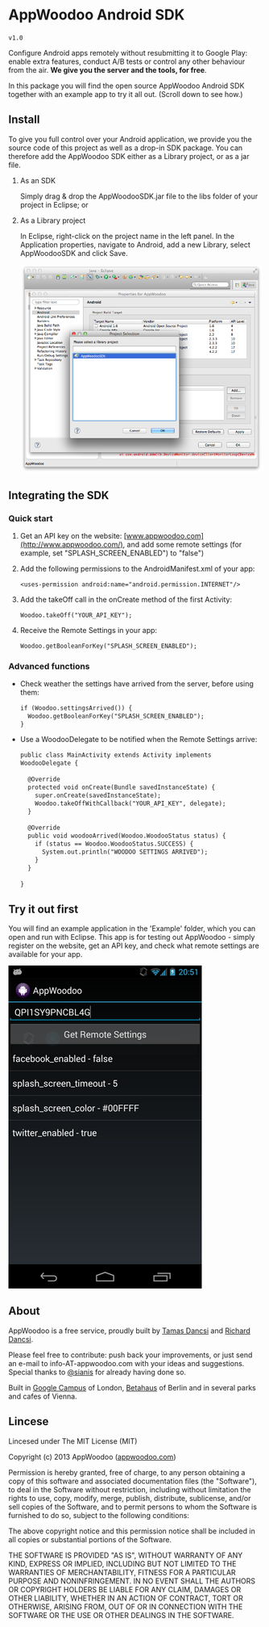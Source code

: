 # AppWoodoo Android SDK

`v1.0`

Configure Android apps remotely without resubmitting it to Google Play: enable extra features, conduct A/B tests or control any other behaviour from the air. __We give you the server and the tools, for free__.

In this package you will find the open source AppWoodoo Android SDK together with an example app to try it all out. (Scroll down to see how.)

## Install

To give you full control over your Android application, we provide you the source code of this project as well as a drop-in SDK package. You can therefore add the AppWoodoo SDK either as a Library project, or as a jar file.

1. As an SDK

   Simply drag & drop the AppWoodooSDK.jar file to the libs folder of your project in Eclipse; or

2. As a Library project

   In Eclipse, right-click on the project name in the left panel. In the Application properties, navigate to Android, add a new Library, select AppWoodooSDK and click Save.

   ![add as library](Docs/library.png)

## Integrating the SDK

### Quick start

1. Get an API key on the website: [www.appwoodoo.com](http://www.appwoodoo.com/), and add some remote settings (for example, set "SPLASH_SCREEN_ENABLED") to "false")

2. Add the following permissions to the AndroidManifest.xml of your app:

   ```
   <uses-permission android:name="android.permission.INTERNET"/>
   ```

3. Add the takeOff call in the onCreate method of the first Activity:

   ```
   Woodoo.takeOff("YOUR_API_KEY");
   ```

4. Receive the Remote Settings in your app:

   ```
   Woodoo.getBooleanForKey("SPLASH_SCREEN_ENABLED");
   ```

### Advanced functions

* Check weather the settings have arrived from the server, before using them:

   ```
   if (Woodoo.settingsArrived()) {
     Woodoo.getBooleanForKey("SPLASH_SCREEN_ENABLED");
   }
   ```

* Use a WoodooDelegate to be notified when the Remote Settings arrive:

   ```
   public class MainActivity extends Activity implements WoodooDelegate {

     @Override
     protected void onCreate(Bundle savedInstanceState) {
       super.onCreate(savedInstanceState);
       Woodoo.takeOffWithCallback("YOUR_API_KEY", delegate);
     }
  
     @Override
     public void woodooArrived(Woodoo.WoodooStatus status) {
       if (status == Woodoo.WoodooStatus.SUCCESS) {
         System.out.println("WOODOO SETTINGS ARRIVED");
       }
     }

   }
   ```

## Try it out first

You will find an example application in the 'Example' folder, which you can open and run with Eclipse. This app is for testing out AppWoodoo - simply register on the website, get an API key, and check what remote settings are available for your app.

   ![example app](Docs/example_app.png)

## About

AppWoodoo is a free service, proudly built by [Tamas Dancsi](http://www.tamasdancsi.com/) and [Richard Dancsi](http://www.wimagguc.com/).

Please feel free to contribute: push back your improvements, or just send an e-mail to info-AT-appwoodoo.com with your ideas and suggestions. Special thanks to [@sianis](https://github.com/sianis/) for already having done so.

Built in [Google Campus](http://www.campuslondon.com/) of London, [Betahaus](http://www.betahaus.de/) of Berlin and in several parks and cafes of Vienna.

## Lincese

Lincesed under The MIT License (MIT)

Copyright (c) 2013 AppWoodoo ([appwoodoo.com](www.appwoodoo.com))

Permission is hereby granted, free of charge, to any person obtaining a copy
of this software and associated documentation files (the "Software"), to deal
in the Software without restriction, including without limitation the rights
to use, copy, modify, merge, publish, distribute, sublicense, and/or sell
copies of the Software, and to permit persons to whom the Software is
furnished to do so, subject to the following conditions:

The above copyright notice and this permission notice shall be included in
all copies or substantial portions of the Software.

THE SOFTWARE IS PROVIDED "AS IS", WITHOUT WARRANTY OF ANY KIND, EXPRESS OR IMPLIED, INCLUDING BUT NOT LIMITED TO THE WARRANTIES OF MERCHANTABILITY,
FITNESS FOR A PARTICULAR PURPOSE AND NONINFRINGEMENT. IN NO EVENT SHALL THE
AUTHORS OR COPYRIGHT HOLDERS BE LIABLE FOR ANY CLAIM, DAMAGES OR OTHER
LIABILITY, WHETHER IN AN ACTION OF CONTRACT, TORT OR OTHERWISE, ARISING FROM,
OUT OF OR IN CONNECTION WITH THE SOFTWARE OR THE USE OR OTHER DEALINGS IN
THE SOFTWARE.
